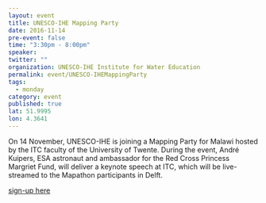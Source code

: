 ```yaml
---
layout: event
title: UNESCO-IHE Mapping Party
date: 2016-11-14
pre-event: false
time: "3:30pm - 8:00pm"
speaker: 
twitter: ""
organization: UNESCO-IHE Institute for Water Education
permalink: event/UNESCO-IHEMappingParty
tags: 
  - monday
category: event
published: true
lat: 51.9995
lon: 4.3641
---
```


On 14 November, UNESCO-IHE is joining a Mapping Party for Malawi hosted by the ITC faculty of the University of Twente. 
During the event, André Kuipers, ESA astronaut and ambassador for the Red Cross Princess Margriet Fund, will deliver a 
keynote speech at ITC, which will be live-streamed to the Mapathon participants in Delft.

[sign-up here](https://www.unesco-ihe.org/mapping-party-putting-malawi-map)
